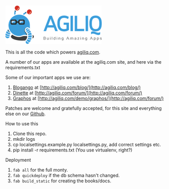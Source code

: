 ![Agiliq](https://github.com/agiliq/agiliq/raw/master/branding/logo_300.png)

This is all the code which powers [agiliq.com](http://agiliq.com/).

A number of our apps are available at the agiliq.com site, and here via the requirements.txt

Some of our important apps we use are:

1. [Blogango](https://github.com/agiliq/django-blogango) at [http://agiliq.com/blog/](http://agiliq.com/blog/)
2. [Dinette](https://github.com/agiliq/Dinette) at [http://agiliq.com/forum/](http://agiliq.com/forum/)
3. [Graphos](https://github.com/agiliq/django-graphos) at [http://agiliq.com/demo/graphos/](http://agiliq.com/forum/)

Patches are welcome and gratefully accepted, for this site and everything else on our [Github](http://github.com/agiliq).

How to use this

1. Clone this repo.
2. mkdir logs
3. cp localsettings.example.py localsettings.py, add correct settings etc.
4. pip install -r requirements.txt (You use virtualenv, right?)


Deployment

1. `fab all` for the full monty.
2. `fab quickdeploy` if the db schema hasn't changed.
3. `fab build_static` for creating the books/docs.
